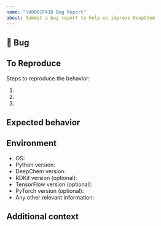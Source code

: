 ```yaml
---
name: "\U0001F41B Bug Report"
about: Submit a bug report to help us improve DeepChem
---
```


## 🐛 Bug

<!-- A clear and concise description of what the bug is. -->

## To Reproduce

Steps to reproduce the behavior:

1.
2.
3.

<!-- If you have a code sample, error messages, stack traces, please provide it here as well. -->

## Expected behavior

<!-- A clear and concise description of what you expected to happen. -->

## Environment

* OS:
* Python version:
* DeepChem version:
* RDKit version (optional):
* TensorFlow version (optional):
* PyTorch version (optional):
* Any other relevant information:

## Additional context

<!-- Add any other context about the problem here. -->
